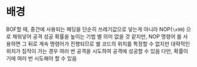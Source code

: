 
# 배경
BOF할 때, 중간에 사용되는 패딩을 단순히 쓰레기값으로 넣는게 아니라 NOP(`\x90`) 으로 채워넣어 공격 성공 확률을 높이는 기법
별 의미 없을 것 같지만, NOP 명령어 를 사용하면 그 뒤로 계속 명령어가 진행되므로 쉘 코드의 위치를 특정할 수 없지만 대략적인 위치가 짐작이 가는 경우 여러 번 공격을 시도하여 공격에 성공할 수 있음
다만, 확률이기에 여러 번 시도해야 할 수 있음
